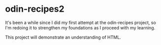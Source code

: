 # odin-recipes2

It's been a while since I did my first attempt at the odin-recipes project, so I'm redoing it to strengthen my foundations as I proceed with my learning.

This project will demonstrate an understanding of HTML.